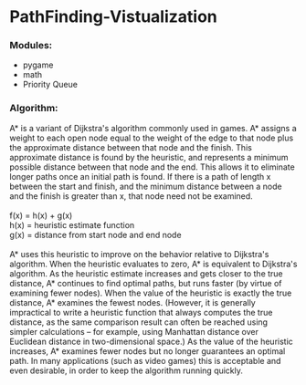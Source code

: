 # PathFinding-Vistualization

<h3>Modules:</h3>
    <ul>
        <li> pygame
        <li>math
        <li>Priority Queue
    </ul>

<h3>Algorithm:</h3>   
A* is a variant of Dijkstra's algorithm commonly used in games. A* assigns a weight to each open node equal to the weight of the edge to that node plus the approximate distance between that node and the finish. This approximate distance is found by the heuristic, and represents a minimum possible distance between that node and the end. This allows it to eliminate longer paths once an initial path is found. If there is a path of length x between the start and finish, and the minimum distance between a node and the finish is greater than x, that node need not be examined.  <br><br>
    f(x) = h(x) + g(x)<br>
    h(x) = heuristic estimate function<br> 
    g(x) = distance from start node and end node<br><br>
  A* uses this heuristic to improve on the behavior relative to Dijkstra's algorithm. When the heuristic evaluates to zero, A* is equivalent to Dijkstra's algorithm. As the heuristic estimate increases and gets closer to the true distance, A* continues to find optimal paths, but runs faster (by virtue of examining fewer nodes). When the value of the heuristic is exactly the true distance, A* examines the fewest nodes. (However, it is generally impractical to write a heuristic function that always computes the true distance, as the same comparison result can often be reached using simpler calculations – for example, using Manhattan distance over Euclidean distance in two-dimensional space.) As the value of the heuristic increases, A* examines fewer nodes but no longer guarantees an optimal path. In many applications (such as video games) this is acceptable and even desirable, in order to keep the algorithm running quickly.
